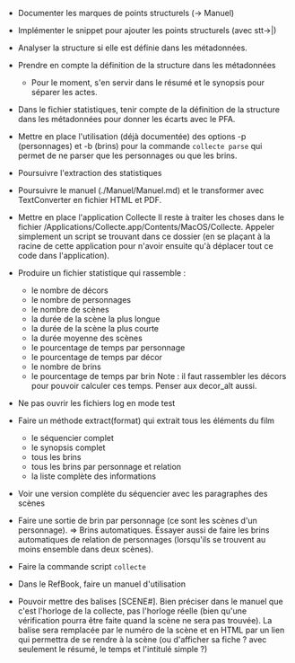 * Documenter les marques de points structurels (-> Manuel)
* Implémenter le snippet pour ajouter les points structurels (avec stt->|)

* Analyser la structure si elle est définie dans les métadonnées.

* Prendre en compte la définition de la structure dans les métadonnées
  - Pour le moment, s'en servir dans le résumé et le synopsis pour séparer les actes.

* Dans le fichier statistiques, tenir compte de la définition de la structure dans les métadonnées pour donner les écarts avec le PFA.

* Mettre en place l'utilisation (déjà documentée) des options -p (personnages) et -b (brins) pour la commande `collecte parse` qui permet de ne parser que les personnages ou que les brins.

* Poursuivre l'extraction des statistiques


* Poursuivre le manuel (./Manuel/Manuel.md) et le transformer avec TextConverter en fichier HTML et PDF.

* Mettre en place l'application Collecte
  Il reste à traiter les choses dans le fichier /Applications/Collecte.app/Contents/MacOS/Collecte. Appeler simplement un script se trouvant dans ce dossier (en se plaçant à la racine de cette application pour n'avoir ensuite qu'à déplacer tout ce code dans l'application).
* Produire un fichier statistique qui rassemble :
  - le nombre de décors
  - le nombre de personnages
  - le nombre de scènes
  - la durée de la scène la plus longue
  - la durée de la scène la plus courte
  - la durée moyenne des scènes
  - le pourcentage de temps par personnage
  - le pourcentage de temps par décor
  - le nombre de brins
  - le pourcentage de temps par brin
  Note : il faut rassembler les décors pour pouvoir calculer ces temps. Penser aux decor_alt aussi.

* Ne pas ouvrir les fichiers log en mode test

* Faire un méthode extract(format) qui extrait tous les éléments du film
  - le séquencier complet
  - le synopsis complet
  - tous les brins
  - tous les brins par personnage et relation
  - la liste complète des informations
* Voir une version complète du séquencier avec les paragraphes des scènes

* Faire une sortie de brin par personnage (ce sont les scènes d'un personnage). => Brins automatiques.
  Essayer aussi de faire les brins automatiques de relation de personnages (lorsqu'ils se trouvent au moins ensemble dans deux scènes).

* Faire la commande script `collecte`

* Dans le RefBook, faire un manuel d'utilisation

* Pouvoir mettre des balises [SCENE#<horloge>]. Bien préciser dans le manuel que c'est l'horloge de la collecte, pas l'horloge réelle (bien qu'une vérification pourra être faite quand la scène ne sera pas trouvée).
  La balise sera remplacée par le numéro de la scène et en HTML par un lien qui permettra de se rendre à la scène (ou d'afficher sa fiche ? avec seulement le résumé, le temps et l'intitulé simple ?)
